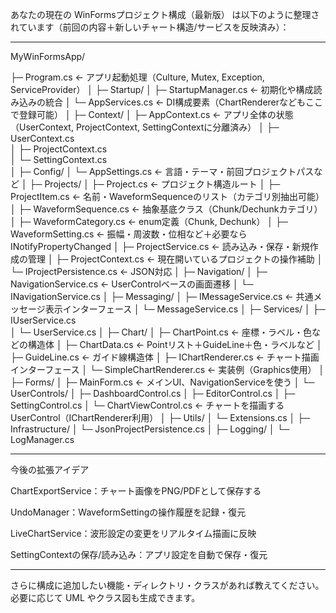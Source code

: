 あなたの現在の WinFormsプロジェクト構成（最新版） は以下のように整理されています（前回の内容＋新しいチャート構造/サービスを反映済み）：


---

MyWinFormsApp/

├─ Program.cs                    ← アプリ起動処理（Culture, Mutex, Exception, ServiceProvider）
│
├─ Startup/
│   ├─ StartupManager.cs        ← 初期化や構成読み込みの統合
│   └─ AppServices.cs           ← DI構成要素（ChartRendererなどもここで登録可能）
│
├─ Context/
│   ├─ AppContext.cs            ← アプリ全体の状態（UserContext, ProjectContext, SettingContextに分離済み）
│   ├─ UserContext.cs           
│   ├─ ProjectContext.cs        
│   └─ SettingContext.cs        
│
├─ Config/
│   └─ AppSettings.cs           ← 言語・テーマ・前回プロジェクトパスなど
│
├─ Projects/
│   ├─ Project.cs               ← プロジェクト構造ルート
│   ├─ ProjectItem.cs           ← 名前・WaveformSequenceのリスト（カテゴリ別抽出可能）
│   ├─ WaveformSequence.cs      ← 抽象基底クラス（Chunk/Dechunkカテゴリ）
│   ├─ WaveformCategory.cs      ← enum定義（Chunk, Dechunk）
│   ├─ WaveformSetting.cs       ← 振幅・周波数・位相など＋必要ならINotifyPropertyChanged
│   ├─ ProjectService.cs        ← 読み込み・保存・新規作成の管理
│   ├─ ProjectContext.cs        ← 現在開いているプロジェクトの操作補助
│   └─ IProjectPersistence.cs   ← JSON対応
│
├─ Navigation/
│   ├─ NavigationService.cs     ← UserControlベースの画面遷移
│   └─ INavigationService.cs
│
├─ Messaging/
│   ├─ IMessageService.cs       ← 共通メッセージ表示インターフェース
│   └─ MessageService.cs
│
├─ Services/
│   ├─ IUserService.cs          
│   └─ UserService.cs
│
├─ Chart/
│   ├─ ChartPoint.cs            ← 座標・ラベル・色などの構造体
│   ├─ ChartData.cs             ← Pointリスト＋GuideLine＋色・ラベルなど
│   ├─ GuideLine.cs             ← ガイド線構造体
│   ├─ IChartRenderer.cs        ← チャート描画インターフェース
│   └─ SimpleChartRenderer.cs  ← 実装例（Graphics使用）
│
├─ Forms/
│   ├─ MainForm.cs              ← メインUI、NavigationServiceを使う
│   └─ UserControls/
│       ├─ DashboardControl.cs
│       ├─ EditorControl.cs
│       ├─ SettingControl.cs
│       └─ ChartViewControl.cs ← チャートを描画するUserControl（IChartRenderer利用）
│
├─ Utils/
│   └─ Extensions.cs
│
├─ Infrastructure/
│   └─ JsonProjectPersistence.cs
│
├─ Logging/
│   └─ LogManager.cs


---

今後の拡張アイデア

ChartExportService：チャート画像をPNG/PDFとして保存する

UndoManager：WaveformSettingの操作履歴を記録・復元

LiveChartService：波形設定の変更をリアルタイム描画に反映

SettingContextの保存/読み込み：アプリ設定を自動で保存・復元



---

さらに構成に追加したい機能・ディレクトリ・クラスがあれば教えてください。
必要に応じて UML やクラス図も生成できます。

